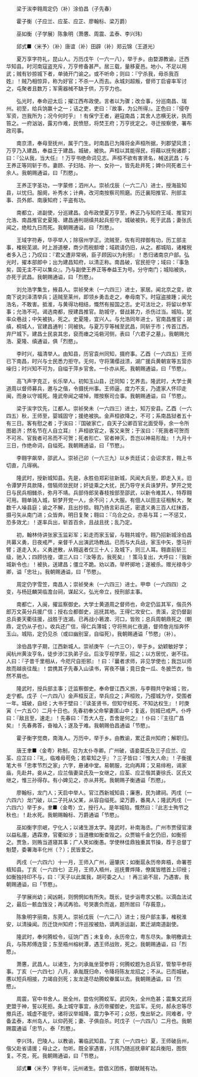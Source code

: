 <!-- { "loadSidebar": true } -->
　　梁于涘李翱周定仍（补）涂伯昌（子先春）

　　霍子衡（子应兰、应荃、应芷、廖翰标、梁万爵）

　　巫如衡（子学展）陈象明（萧懬、周震、孟泰、李兴玮）

　　邱式■〈米予〉（补）唐谊（补）田辟（补）郑云锦（王道光）

　　夏万享字符礼，昆山人。万历戊午（一六一八），举于乡。由婺源教谕，迁西华知县。时河南寇盗充斥，万亨修备甚严。居三载，量移夏邑。地小，不足以用武；贼有钞掠城下者，单骑开门谕之。或不听命；则曰：『宁杀我，毋杀我百姓』！贼乃相惊异，称为好官；不杀一人而去。永城刘超叛，督师丁启睿率军讨之，屯聚者且数万；军需器械不缺于供，万亨力也。

　　弘光时，奉命迎太后；擢江西布政使。言者以为骤；改佥事，分巡南昌、瑞州。初至，给兵饷赢十之一；诘之吏，吏曰：『故事，为公所得』。正色曰：『侵夺军资，岂我所为；况今何时乎』！有保宁王者，避寇南昌；其舍人恣横无状，执而笞之。一府汹汹，露刃作难，民愤怒，将焚王府；万亨抚定之。寻迁按察使，署布政司事。

　　南京溃，奉母至抚州，属于门生。时南昌已为降将金声桓所据，列郡望风溃；万亨乃入建昌，奉益王于建昌。城破，被执。声桓以其能得民，将藉以抚徇诸郡；曰：『公从我，当大任』！万亨书绝命词见志。声桓不欲有害贤名，械送武昌；与王养正等同斩于市。妻顾、子妇陆、孙一、女孙一，皆先赴井死；婢仆同死者三十余人。我朝赐通谥，曰「烈愍」。

　　王养正字圣功，一字蒙修；泗州人。崇祯戊辰（一六二八）进士，授海盐知县，以忧归。服阕，补秀水；计典，改河南按察司照磨。历迁襄阳推官、刑部主事、员外郎、南康知府；平盗有功。

　　南都立，进副使，分巡建昌。会布政使夏万亨至，养正乃与知府王域、推官刘允浩、南昌推官史夏隆、建昌通判胡缜共起兵拒守。城破被执，死于武昌；妻张氏闻之，绝粒九日而死。我朝赐通谥，曰「烈愍」。

　　王域字符寿，华亭举人；除宿州学正。流贼至，佐有司捍御有功，历工部主事，榷税芜湖。时上游道梗，商少而税额增；域疏请仍旧，从之。都城陷，诸榷税者多入己；乃叹曰：『君父遭非常祸，臣子顾因以为利邪』！悉归诸南京户部。弘光时，擢本部郎中；出为建昌知府，以清正称。南昌破，官民拒守；域曰：『事急矣，国无主不可以集众』。乃与副使王养正等奉益王为号。分守南门；城陷被执，亦死于武昌。我朝赐通谥，曰「烈愍」。

　　刘允浩字集生，掖县人。崇祯癸未（一六四三）进士，家居。闻北京之变，欲南下说刘泽清举兵；适贼至莱州，即领乡勇击走之，奉母南下。时寇盗接踵；闻允浩名，不敢害。抵淮，与黄得功相结，慨然有报国之志。史可法壮之，将留以参军事；允浩不可。谒选南都，授建昌推官。助城守，督战甚力，杀伤过当。城陷，犹率众巷战；中矢被执，死之。史夏隆，宜兴人。与允浩同年进士，官南昌推官；胡缜，桐城人，官建昌通判：同被执。与夏万亨等械至武昌，同斩于市；传首江西，弃尸城下。建昌士民哀其忠，裒而瘗之沌砦河侧，表曰「六君子之墓」。我朝赐允浩、夏隆、缜通谥，俱「烈愍」。

　　李时兴，福清举人。由知县，历官袁州同知，摄府事。乙酉（一六四五）王师已下南昌，时兴与士民悉力拒守。无何，守将蒲缨战溃，湖广援兵黄朝宣等五营亦噪归；时兴知不可为，自缢于萍乡官舍。一仆亦从死。我朝赐通谥，曰「节愍」。

　　高飞声字克正，长乐举人。初知玉山县，迁同知；乞养去。隆武时，大学士黄道周以督师募兵，邀与之偕，令摄抚州事。王师逼，度力不支，乃遣家人怀印走闽，而身以守城死。隆武帝闻之嗟悼，赠按察司佥事。我朝赐通谥，曰「节愍」。

　　梁于涘字饮先，江都人。崇祯癸未（一六四三）进士，知万安县。乙酉（一六四五）秋，王师至，婴城固守；援绝被执。金声桓欲降之，不可；系南昌狱者五十有三日。客有慰之者；于涘曰：『国破家亡，自天子公卿百官北面受辱，余一令所图曷济；然名节在人自立耳』！声桓欲官之，客又来贺；于涘曰：『死我者可贺而不可吊、官我者可吊而不可贺；死者形亡、官者神灭，吾岂以神易形哉』！九月十三日，作绝命词，自缢死。我朝赐通谥，曰「节愍」。

　　李翱字飙举，邵武人。崇祯己卯（一六三九）以乡贡廷试；会诏求言，翱上书切直，几得祸。

　　隆武时，授新城知县。先是，永胜伯郑彩驻新城，风闻大兵至，即走入关。旧令谭梦开具款降，借犒师敛民财；奸徒乘之大扰，民乃导守关兵诛梦开。梦开之党日与民兵相雠杀，弥月不靖。兵部侍郎吴春枝按部至邵武，以新令难其人，特荐翱可用。翱单骑入城，斩梦开党一人，余不问；人大服。有佃人以田主征租斛大，聚数千人噪县庭；谕之不解，且出抄掠。翱乃扬言彩兵还，密遣义勇三百人红抹首，摄弓矢从南门进；众皆奔。明日复聚；翱曰：『乌合之众，亦易与耳；一不惩艾，恐多效尤』！遂率兵出，斩首百余，且战且抚；乱乃定。

　　初，翰林侍讲张家玉监彩军；彩走而家玉留，与翱共城守。翱乃招新城涂伯昌共募义勇，日夜戒严，亲督千人出演武场教战。已而与大兵战，家玉中矢，堕马折臂；遂走入关。义勇迸散，从翱返者仅三十人；及城下，则三人耳。翱直前斩三级，驰入；四顾彷徨，谓三人曰：『汝等去，我死矣』！策马复出，大呼曰：『我新城新令也』！被执，送建昌；僵立不跪。劝以酒，举杯掷地；遂被杀。赠光禄寺少卿，谥「忠壮」。我朝赐通谥，曰「节愍」。

　　周定仍字雪笠，南昌人；崇祯癸未（一六四三）进士。甲申（一六四四）之变，与杨廷麟哭临澹台祠，谋起义。弘光帝立，授刑部主事。

　　南都亡，入闽，擢监察御史。大学士黄道周之督师也，命定仍监其军，偕员外郎万文英分兵援广信；授右佥都御史，巡抚其地。王得仁攻安仁、贵溪，定仍督副总兵姜天衢往援，战胜于连湖。已再战小箬渡、河口，皆败；总兵周朝鼎死之（朝鼎，定仍从子也）。收兵还广信，得仁兵薄城；守将熊尚仁夜遁，督师詹兆恒奔怀玉山。城陷，定仍见杀（或曰幽别室，自缢死）。我朝赐通谥「节愍」（补）。

　　涂伯昌字子期，江西新城人。崇祯庚午（一六三○），举于乡。幼颖敏好学；闻杭州黄汝亨名，徒步涉江执弟子业。后汝亨视学至，招之；以方居忧，谢不往。人曰：『子昔千里相从，今咫尺自拒邪』！曰：『曩者求师，非见学使也；我岂以师故而越丧往哉』！尝携其子先春入山读书，宵夜不辍；竟日食一瓜、冬披苎衣，怡然不屑也。

　　隆武时，授兵部主事；迁监察御史。奉命督江西义旅，与李翱共守新城；败，走宁都。戊子（一六四八）金声桓反正，举兵应之；声桓败，乃撄城为守，受围者一年。城破，自经；大书于壁曰：『读圣贤书，但知守经死、不知达权生』！时庚寅（一六五○）二月十日也。先春初奉父命挈妻匿山中；复返，则城已戒严。仆呼曰：『敌且至，速走』！先春曰：『吾大人在，吾舍是何之』！仆曰：『主往广昌矣』！先春弗答，奋袖入；遂及于难。我朝赐伯昌通谥「节愍」。

　　霍子衡字觉商，南海人。万历中，举于乡。由教谕，累迁袁州知府；解职归。

　　唐王聿■〈金粤〉称制，召为太仆寺卿。广州破，语妾莫氏及三子应兰、应荃、应芷曰：『礼，临难毋苟免；若辈知之乎』？三子皆曰：『惟大人命』！子衡援笔大书「忠孝节烈之家」六字，悬诸中堂。易朝服，北向再拜；又易绯袍，谒家庙，先赴井。妾从之，应兰偕妻梁氏及一女继之，应荃、应芷偕其妻徐氏、区氏又继之，惟三孙得存。有小婢见之，亦从井死。我朝赐子衡通谥「烈愍」。

　　廖翰标，龙门人；天启中举人。官江西新城知县；廉惠，民为建祠。丙戌（一六四六）龙门破，以二子托从父某，从容自缢死。梁万爵，番禺人；隆武丙戌（一六四六）举于乡。聿■〈金粤〉立，授行人。是年城陷，慨然曰：『此志士殉节之秋也』！赴水死。我朝赐翰标、万爵通谥「节愍」。

　　巫如衡字宗岷，宁化人；以诸生游太学。隆武时，补南海丞。广州市贾侵官濠以益私廛，遇霖潦，官衢如涉；当道檄如衡查毁之。众贾输千金乞仍旧，如衡拒之。贾急，则贿当道寝其事；广人笑如衡愚。学使林佳鼎独重其节操，荐于总督丁魁楚，委署海丰化州（？）；民皆爱之。

　　丙戌（一六四六）十一月，王师入广州，逼肇庆；如衡扈永历帝奔梧，命署苍梧知县。丁亥（一六四七）正月，王师入梧州，巡抚曹烨降，僚属皆稽首上印绶；如衡独持印不与，曰：『天子以此属我，胡可委之人』！再三谕不屈，乃遇害。我朝赐通谥，曰「节愍」。

　　子学展尚幼；闻凶耗，则惘惘如有所失。既长，徒步诣粤求父骸。以滴血法试之，最后一骸血蚀没；再试再验。号哭裹负而返，题所居曰「存莪意」。

　　陈象明字丽南，东莞人。崇祯戊辰（一六二八）进士；授户部主事，榷税淮安，以清操闻。历迁饶州知府；忤巡按被劾，谪两浙运副，累迁湖南道副使。

　　隆武时，奉何腾蛟令，征饷广西；未复命，永历帝立，粤东尽失。象明檄调土兵，与陈邦傅连营；东至梧州榕树潭，遇王师战败，死之。我朝赐通谥，曰「烈愍」。

　　萧懬，武昌人。以诸生，为刘承胤坐营参将；何腾蛟题为总兵官，管黎平参将事。丁亥（一六四七）八月，承胤既归命，令降将陈友龙招之；不从。已而城破，懬以短兵相接，力竭自刭死；友龙遂尽劫腾蛟眷属以去。我朝赐通谥，曰「烈愍」。

　　周震，官中书舍人。居全州，尝佐何腾蛟军。武冈失，全州危甚；震集文武将吏盟于神，誓以死拒。条上城守事宜，永历帝擢御史，充监军。无何，郝永忠等尽撤兵还，城虚不能守。诸将议举城降，震力争不可；众怒，曳出斩之。同难者，守备孟泰，本州岛人，以仰药死；妻、子俱自杀。时戊子（一六四八）二月也。我朝赐震通谥「忠节」、泰「烈愍」。

　　李兴玮，巴陵人。以教谕，署临武知县。丁亥（一六四七）夏，王师破岳州，偕父赴省请援；母止之，勿听。既全家遇害，兴玮乃随巡抚章旷起兵衡阳，图恢复。不克，死。我朝赐通谥，曰「节愍」。

　　邱式■〈米予〉字祈年，沅州诸生。尝倡义团练，御献贼有功。


